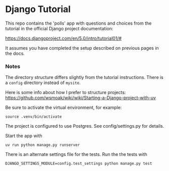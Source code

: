 # Django Tutorial

This repo contains the 'polls' app with questions and choices from the tutorial in the official Django project documentation:

https://docs.djangoproject.com/en/5.0/intro/tutorial01/#

It assumes you have completed the setup described on previous pages in the docs.

### Notes

The directory structure differs slightly from the tutorial instructions.  There is a `config` directory instead of `mysite`.

Here is some info about how I prefer to structure projects: https://github.com/wsmoak/wiki/wiki/Starting-a-Django-project-with-uv

Be sure to activate the virtual environment, for example:

`source .venv/bin/activate`

The project is configured to use Postgres.  See config/settings.py for details.

Start the app with

`uv run python manage.py runserver`

There is an alternate settings file for the tests.  Run the the tests with

`DJANGO_SETTINGS_MODULE=config.test_settings python manage.py test`
